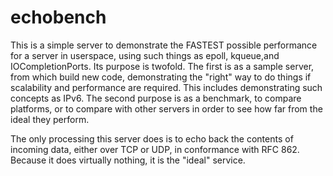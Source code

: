 echobench
=========

This is a simple server to demonstrate the FASTEST possible
performance for a server in userspace, using such things
as epoll, kqueue,and IOCompletionPorts. Its purpose is twofold.
The first is as a sample server, from which build new code,
demonstrating the "right" way to do things if scalability
and performance are required. This includes demonstrating such
concepts as IPv6. The second purpose is as a benchmark, to compare
platforms, or to compare with other servers in order to see how
far from the ideal they perform.

The only processing this server does is to echo back the
contents of incoming data, either over TCP or UDP, in
conformance with RFC 862. Because it does virtually nothing,
it is the "ideal" service.
